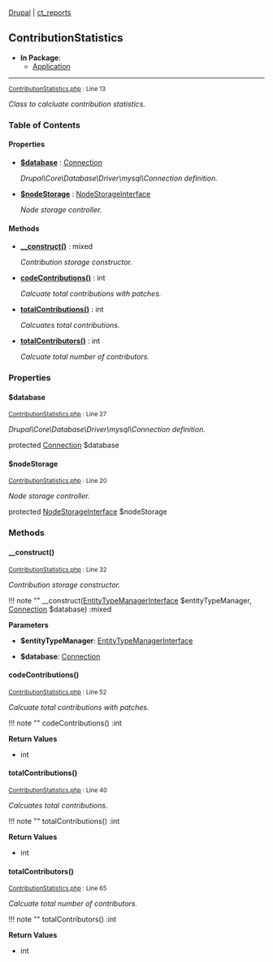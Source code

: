
[Drupal](../namespaces/drupal.md) | [ct_reports](../namespaces/drupal-ct-reports.md)

## ContributionStatistics


- **In Package**:
    - [Application](../packages/Application.md)
  


---





<small>[ContributionStatistics.php](../files/web-modules-custom-ct-reports-src-contributionstatistics.md) : Line 13</small>

*Class to calcluate contribution statistics.*









### Table of Contents









#### Properties
- **[$database](../classes/Drupal-ct-reports-ContributionStatistics.md#database)**
         : [Connection](# "\Drupal\Core\Database\Connection")  

  *Drupal\Core\Database\Driver\mysql\Connection definition.*

- **[$nodeStorage](../classes/Drupal-ct-reports-ContributionStatistics.md#nodestorage)**
         : [NodeStorageInterface](# "\Drupal\node\NodeStorageInterface")  

  *Node storage controller.*


#### Methods
- **[__construct()](../classes/Drupal-ct-reports-ContributionStatistics.md#__construct)**
           : mixed

  *Contribution storage constructor.*

- **[codeContributions()](../classes/Drupal-ct-reports-ContributionStatistics.md#codecontributions)**
           : int

  *Calcuate total contributions with patches.*

- **[totalContributions()](../classes/Drupal-ct-reports-ContributionStatistics.md#totalcontributions)**
           : int

  *Calcuates total contributions.*

- **[totalContributors()](../classes/Drupal-ct-reports-ContributionStatistics.md#totalcontributors)**
           : int

  *Calcuate total number of contributors.*







### Properties

#### $database

<small>[ContributionStatistics.php](../files/web-modules-custom-ct-reports-src-contributionstatistics.md) : Line 27</small>

*Drupal\Core\Database\Driver\mysql\Connection definition.*


protected [Connection](# "\Drupal\Core\Database\Connection") $database







#### $nodeStorage

<small>[ContributionStatistics.php](../files/web-modules-custom-ct-reports-src-contributionstatistics.md) : Line 20</small>

*Node storage controller.*


protected [NodeStorageInterface](# "\Drupal\node\NodeStorageInterface") $nodeStorage









### Methods

#### __construct()

<small>[ContributionStatistics.php](../files/web-modules-custom-ct-reports-src-contributionstatistics.md) : Line 32</small>

*Contribution storage constructor.*

!!! note ""
    __construct([EntityTypeManagerInterface](# "\Drupal\Core\Entity\EntityTypeManagerInterface") $entityTypeManager, [Connection](# "\Drupal\Core\Database\Connection") $database) :mixed




**Parameters**

- **$entityTypeManager**: [EntityTypeManagerInterface](# "\Drupal\Core\Entity\EntityTypeManagerInterface")
    
- **$database**: [Connection](# "\Drupal\Core\Database\Connection")
    







#### codeContributions()

<small>[ContributionStatistics.php](../files/web-modules-custom-ct-reports-src-contributionstatistics.md) : Line 52</small>

*Calcuate total contributions with patches.*

!!! note ""
    codeContributions() :int









**Return Values**

- int

#### totalContributions()

<small>[ContributionStatistics.php](../files/web-modules-custom-ct-reports-src-contributionstatistics.md) : Line 40</small>

*Calcuates total contributions.*

!!! note ""
    totalContributions() :int









**Return Values**

- int

#### totalContributors()

<small>[ContributionStatistics.php](../files/web-modules-custom-ct-reports-src-contributionstatistics.md) : Line 65</small>

*Calcuate total number of contributors.*

!!! note ""
    totalContributors() :int









**Return Values**

- int


